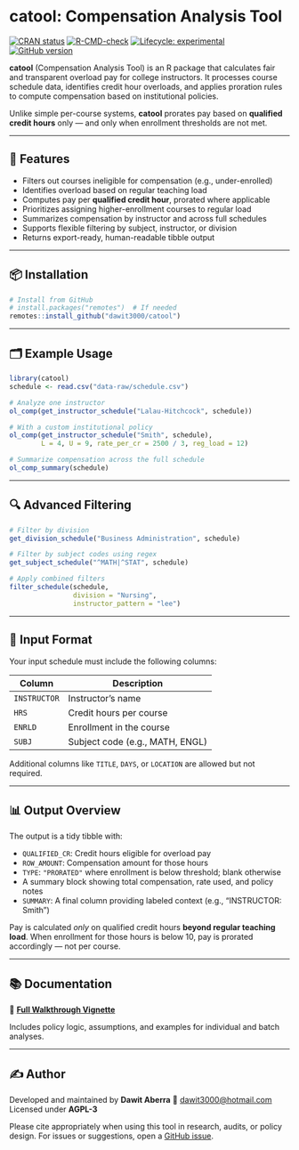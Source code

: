 
# catool: Compensation Analysis Tool

[![CRAN
status](https://www.r-pkg.org/badges/version/catool)](https://CRAN.R-project.org/package=catool)
[![R-CMD-check](https://github.com/dawit3000/catool/actions/workflows/R-CMD-check.yaml/badge.svg)](https://github.com/dawit3000/catool/actions/workflows/R-CMD-check.yaml)
[![Lifecycle:
experimental](https://img.shields.io/badge/lifecycle-experimental-orange.svg)](https://lifecycle.r-lib.org/articles/stages.html#experimental)
[![GitHub
version](https://img.shields.io/github/v/tag/dawit3000/catool?label=GitHub&logo=github)](https://github.com/dawit3000/catool)

**catool** (Compensation Analysis Tool) is an R package that calculates
fair and transparent overload pay for college instructors. It processes
course schedule data, identifies credit hour overloads, and applies
proration rules to compute compensation based on institutional policies.

Unlike simple per-course systems, **catool** prorates pay based on
**qualified credit hours** only — and only when enrollment thresholds
are not met.

------------------------------------------------------------------------

## 🔧 Features

- Filters out courses ineligible for compensation (e.g., under-enrolled)
- Identifies overload based on regular teaching load
- Computes pay per **qualified credit hour**, prorated where applicable
- Prioritizes assigning higher-enrollment courses to regular load
- Summarizes compensation by instructor and across full schedules
- Supports flexible filtering by subject, instructor, or division
- Returns export-ready, human-readable tibble output

------------------------------------------------------------------------

## 📦 Installation

``` r
# Install from GitHub
# install.packages("remotes")  # If needed
remotes::install_github("dawit3000/catool")
```

------------------------------------------------------------------------

## 🗂️ Example Usage

``` r
library(catool)
schedule <- read.csv("data-raw/schedule.csv")

# Analyze one instructor
ol_comp(get_instructor_schedule("Lalau-Hitchcock", schedule))

# With a custom institutional policy
ol_comp(get_instructor_schedule("Smith", schedule),
        L = 4, U = 9, rate_per_cr = 2500 / 3, reg_load = 12)

# Summarize compensation across the full schedule
ol_comp_summary(schedule)
```

------------------------------------------------------------------------

## 🔍 Advanced Filtering

``` r
# Filter by division
get_division_schedule("Business Administration", schedule)

# Filter by subject codes using regex
get_subject_schedule("^MATH|^STAT", schedule)

# Apply combined filters
filter_schedule(schedule,
                division = "Nursing",
                instructor_pattern = "lee")
```

------------------------------------------------------------------------

## 📄 Input Format

Your input schedule must include the following columns:

| Column       | Description                     |
|--------------|---------------------------------|
| `INSTRUCTOR` | Instructor’s name               |
| `HRS`        | Credit hours per course         |
| `ENRLD`      | Enrollment in the course        |
| `SUBJ`       | Subject code (e.g., MATH, ENGL) |

Additional columns like `TITLE`, `DAYS`, or `LOCATION` are allowed but
not required.

------------------------------------------------------------------------

## 📊 Output Overview

The output is a tidy tibble with:

- `QUALIFIED_CR`: Credit hours eligible for overload pay
- `ROW_AMOUNT`: Compensation amount for those hours
- `TYPE`: `"PRORATED"` where enrollment is below threshold; blank
  otherwise
- A summary block showing total compensation, rate used, and policy
  notes
- `SUMMARY`: A final column providing labeled context (e.g.,
  “INSTRUCTOR: Smith”)

Pay is calculated *only* on qualified credit hours **beyond regular
teaching load**. When enrollment for those hours is below 10, pay is
prorated accordingly — not per course.

------------------------------------------------------------------------

## 📚 Documentation

📖 [**Full Walkthrough
Vignette**](https://dawit3000.github.io/catool/articles/catool-walkthrough.html)

Includes policy logic, assumptions, and examples for individual and
batch analyses.

------------------------------------------------------------------------

## ✍️ Author

Developed and maintained by **Dawit Aberra** 📧 <dawit3000@hotmail.com>
Licensed under **AGPL-3**

Please cite appropriately when using this tool in research, audits, or
policy design. For issues or suggestions, open a [GitHub
issue](https://github.com/dawit3000/catool/issues).
